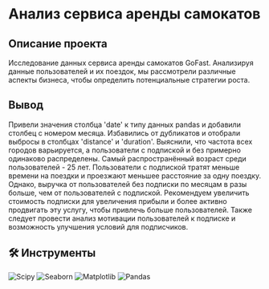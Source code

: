 # Анализ сервиса аренды самокатов

## Описание проекта
Исследование данных сервиса аренды самокатов GoFast. Анализируя данные пользователей и их поездок, мы рассмотрели различные аспекты бизнеса, чтобы определить потенциальные стратегии роста.

## Вывод
Привели значения столбца 'date' к типу данных pandas и добавили столбец с номером месяца. Избавились от дубликатов и отобрали выбросы в столбцах 'distance' и 'duration'. Выяснили, что частота всех городов варьируется, а пользователи с подпиской и без примерно одинаково распределены. Самый распространённый возраст среди пользователей - 25 лет. Пользователи с подпиской тратят меньше времени на поездки и проезжают меньшее расстояние за одну поездку. Однако, выручка от пользователей без подписки по месяцам в разы больше, чем от пользователей с подпиской. Рекомендуем увеличить стоимость подписки для увеличения прибыли и более активно продвигать эту услугу, чтобы привлечь больше пользователей. Также следует провести анализ мотивации пользователей к подписке и возможность улучшения условий для подписчиков.


## 🛠 Инструменты
<i class="devicon-scikitlearn-plain"></i>
 ![Scipy](https://img.shields.io/badge/SciPy-%230C55A5.svg?style=for-the-badge&logo=scipy&logoColor=%white)
 ![Seaborn](https://img.shields.io/badge/Seaborn-%230095D5.svg?style=for-the-badge&logo=seaborn&logoColor=white)
 ![Matplotlib](https://img.shields.io/badge/Matplotlib-%23ffffff.svg?style=for-the-badge&logo=Matplotlib&logoColor=black) 
 ![Pandas](https://img.shields.io/badge/pandas-%23150458.svg?style=for-the-badge&logo=pandas&logoColor=white) 
